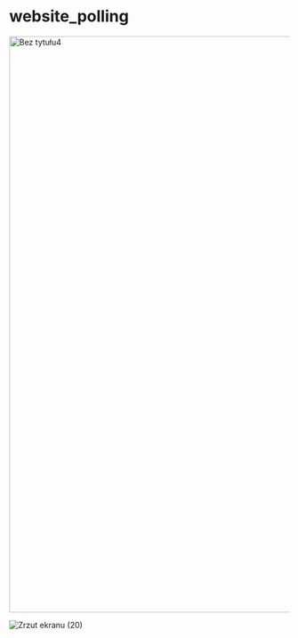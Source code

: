 # website_polling

<img width="1036" alt="Bez tytułu4" src="https://user-images.githubusercontent.com/95628848/170835489-4ac9bf96-326b-4769-8b6c-e54fa52ff118.png">

![Zrzut ekranu (20)](https://user-images.githubusercontent.com/95628848/170835557-c0a9e0db-d736-4b82-83d7-d17874facefc.png)
